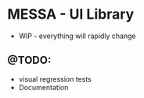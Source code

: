 # MESSA - UI Library

- WIP - everything will rapidly change

## @TODO:

- visual regression tests
- Documentation

